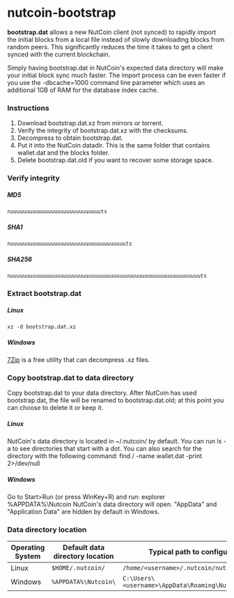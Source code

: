 # nutcoin-bootstrap

**bootstrap.dat** allows a new NutCoin client (not synced) to rapidly import the initial blocks from a local file instead of slowly downloading blocks from random peers. This significantly reduces the time it takes to get a client synced with the current blockchain.

Simply having bootstrap.dat in NutCoin's expected data directory will make your initial block sync much faster. The import process can be even faster if you use the -dbcache=1000 command line parameter which uses an additional 1GB of RAM for the database index cache.

### Instructions

1.  Download bootstrap.dat.xz from mirrors or torrent.
2.  Verify the integrity of bootstrap.dat.xz with the checksums.
3.  Decompress to obtain bootstrap.dat.
4.  Put it into the NutCoin datadir. This is the same folder that contains wallet.dat and the blocks folder.
5.  Delete bootstrap.dat.old if you want to recover some storage space.

### Verify integrity

##### **MD5** 
    nuuuuuuuuuuuuuuuuuuuuuuuuuuuuuts
##### **SHA1**
    nuuuuuuuuuuuuuuuuuuuuuuuuuuuuuuuuuuuuuts
##### **SHA256**
    nuuuuuuuuuuuuuuuuuuuuuuuuuuuuuuuuuuuuuuuuuuuuuuuuuuuuuuuuuuuuuts
    
### Extract bootstrap.dat

##### **Linux**
   `xz -d bootstrap.dat.xz`

##### **Windows**
  [7Zip](http://www.7-zip.org/) is a free utility that can decompress .xz files.
  
### Copy bootstrap.dat to data directory

Copy bootstrap.dat to your data directory. After NutCoin has used bootstrap.dat, the file will be renamed to bootstrap.dat.old; at this point you can choose to delete it or keep it.

##### **Linux**
  NutCoin's data directory is located in ~/.nutcoin/ by default. You can run ls -a to see directories that start with a dot.
  You can also search for the directory with the following command: find / -name wallet.dat -print 2>/dev/null


##### **Windows**
  Go to Start>Run (or press WinKey+R) and run: explorer %APPDATA%\Nutcoin
  NutCoin's data directory will open. "AppData" and "Application Data" are hidden by default in Windows.
  
### Data directory location

**Operating System** | **Default data directory location**  |  **Typical path to configuration file***
------------ | ------------- | -------------
Linux |  `$HOME/.nutcoin/`  |  `/home/<username>/.nutcoin/nutcoin.conf` 
Windows |  `%APPDATA%\Nutcoin\`  |  `C:\Users\<username>\AppData\Roaming\Nutcoin\nutcoin.conf` 

